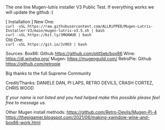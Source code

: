 The one line Mugen-lutris installer V3 Public Test. 
If everything works we will update the github :)

[ Installation ]
New One:<br>
```curl -sSL https://raw.githubusercontent.com/ALLRiPPED/Mugen-Lutris-Installer-V3/main/mugen-lutris-v3.5.sh | bash```<br>
```curl -sSL https://bit.ly/3MGKWUD | bash```<br>
Old One:<br>```curl -sSL https://git.io/Jz9O3 | bash```

Sources:
Box86: Github https://github.com/ptitSeb/box86
Wine: https://dl.winehq.org/
Mugen: https://mugenguild.com/
RetroPie: Github https://github.com/retropie

Big thanks to the full Supreme Community

Credit/Thanks:
DANIELE DAN,
PI LAPS,
RETRO DEVILS,
CRASH CORTEZ,
CHRIS WOOD

*If your name is not listed and you had helped make this possible please feel free to message us.*

Other Mugen install methods:
https://github.com/Retro-Devils/Mugen-Pi-4
https://thepigamer.blogspot.com/2021/06/making-xwindow-wine-and-box86-work.html

